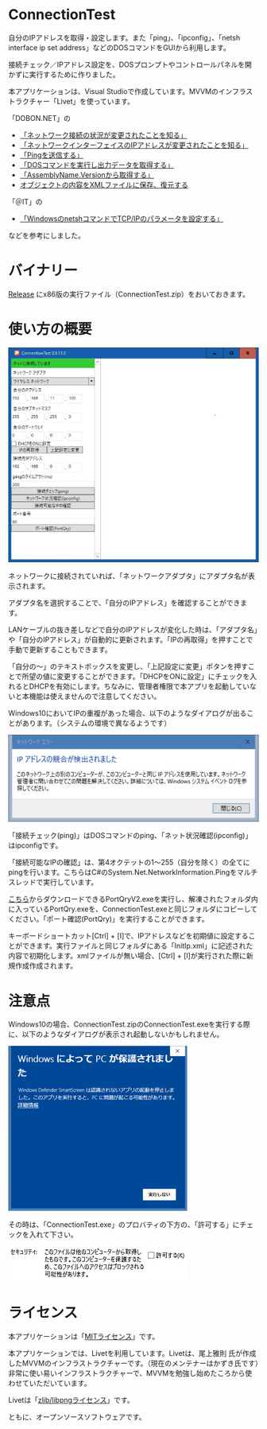 # ConnectionTest

自分のIPアドレスを取得・設定します。また「ping」、「ipconfig」、「netsh interface ip set address」などのDOSコマンドをGUIから利用します。

接続チェック／IPアドレス設定を、DOSプロンプトやコントロールパネルを開かずに実行するために作りました。

本アプリケーションは、Visual Studioで作成しています。MVVMのインフラストラクチャー「Livet」を使っています。

「DOBON.NET」の

* [「ネットワーク接続の状況が変更されたことを知る」](https://dobon.net/vb/dotnet/internet/detectinternetconnect.html#changed)
* [「ネットワークインターフェイスのIPアドレスが変更されたことを知る」](https://dobon.net/vb/dotnet/internet/networkaddresschanged.html)
* [「Pingを送信する」](https://dobon.net/vb/dotnet/internet/ping.html)
* [「DOSコマンドを実行し出力データを取得する」](https://dobon.net/vb/dotnet/process/standardoutput.html)
* [「AssemblyName.Versionから取得する」](https://dobon.net/vb/dotnet/file/myversioninfo.html#section4)
* [オブジェクトの内容をXMLファイルに保存、復元する](https://dobon.net/vb/dotnet/file/xmlserializer.html)

「＠IT」の

* [「WindowsのnetshコマンドでTCP/IPのパラメータを設定する」](http://www.atmarkit.co.jp/ait/articles/1002/05/news097.html)

などを参考にしました。

# バイナリー

[Release](https://github.com/WAKU-TAKE-A/ConnectionTest/releases) にx86版の実行ファイル（ConnectionTest.zip）をおいておきます。

# 使い方の概要

![ConnectionTest001.jpg](https://raw.githubusercontent.com/WAKU-TAKE-A/ConnectionTest/master/img/ConnectionTest001.jpg)

ネットワークに接続されていれば、「ネットワークアダプタ」にアダプタ名が表示されます。

アダプタ名を選択することで、「自分のIPアドレス」を確認することができます。

LANケーブルの抜き差しなどで自分のIPアドレスが変化した時は、「アダプタ名」や「自分のIPアドレス」が自動的に更新されます。「IPの再取得」を押すことで手動で更新することもできます。

「自分の～」のテキストボックスを変更し、「上記設定に変更」ボタンを押すことで所望の値に変更することができます。「DHCPをONに設定」にチェックを入れるとDHCPを有効にします。ちなみに、管理者権限で本アプリを起動していないと本機能は使えませんので注意してください。

Windows10においてIPの重複があった場合、以下のようなダイアログが出ることがあります。（システムの環境で異なるようです）

![dialog003.jpg](https://raw.githubusercontent.com/WAKU-TAKE-A/ConnectionTest/master/img/dialog003.jpg)

「接続チェック(ping)」はDOSコマンドのping、「ネット状況確認(ipconfig)」はipconfigです。

「接続可能なIPの確認」は、第4オクテットの1～255（自分を除く）の全てにpingを行います。こちらはC#のSystem.Net.NetworkInformation.Pingをマルチスレッドで実行しています。

[こちら](https://www.microsoft.com/en-us/download/details.aspx?id=17148)からダウンロードできるPortQryV2.exeを実行し、解凍されたフォルダ内に入っているPortQry.exeを、ConnectionTest.exeと同じフォルダにコピーしてください。「ポート確認(PortQry)」を実行することができます。

キーボードショートカット[Ctrl] + [I]で、IPアドレスなどを初期値に設定することができます。実行ファイルと同じフォルダにある「InitIp.xml」に記述された内容で初期化します。xmlファイルが無い場合、[Ctrl] + [I]が実行された際に新規作成作成されます。

# 注意点

Windows10の場合、ConnectionTest.zipのConnectionTest.exeを実行する際に、以下のようなダイアログが表示され起動しないかもしれません。

![dialog001.jpg](https://raw.githubusercontent.com/WAKU-TAKE-A/ConnectionTest/master/img/dialog001.jpg)

その時は、「ConnectionTest.exe」のプロバティの下方の、「許可する」にチェックを入れて下さい。

![dialog002.jpg](https://raw.githubusercontent.com/WAKU-TAKE-A/ConnectionTest/master/img/dialog002.jpg)

# ライセンス

本アプリケーションは「[MITライセンス](https://ja.wikipedia.org/wiki/MIT_License)」です。

本アプリケーションでは、Livetを利用しています。Livetは、尾上雅則 氏が作成したMVVMのインフラストラクチャーです。（現在のメンテナーはかずき氏です）非常に使い易いインフラストラクチャーで、MVVMを勉強し始めたころから使わせていただいています。

Livetは「[zlib/libpngライセンス](https://ja.wikipedia.org/wiki/Zlib_License)」です。

ともに、オープンソースソフトウェアです。
